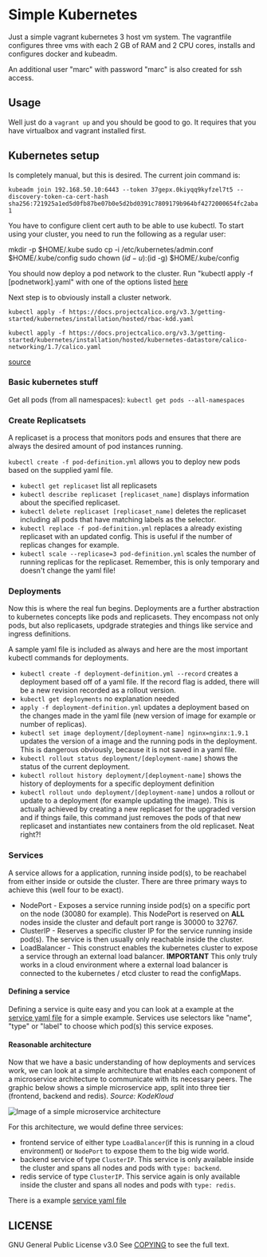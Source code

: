 # Simple Kubernetes

Just a simple vagrant kubernetes 3 host vm system. The vagrantfile configures three vms with each 2 GB of RAM and 2 CPU cores, installs and configures docker and kubeadm.

An additional user "marc" with password "marc" is also created for ssh access.

## Usage

Well just do a ```vagrant up``` and you should be good to go. It requires that you have virtualbox and vagrant installed first.

## Kubernetes setup

Is completely manual, but this is desired.
The current join command is:

```kubeadm join 192.168.50.10:6443 --token 37gepx.0kiyqq9kyfzel7t5 --discovery-token-ca-cert-hash sha256:721925a1ed5d0fb87be07b0e5d2bd0391c7809179b964bf4272000654fc2aba1```

You have to configure client cert auth to be able to use kubectl.
To start using your cluster, you need to run the following as a regular user:

  mkdir -p $HOME/.kube
  sudo cp -i /etc/kubernetes/admin.conf $HOME/.kube/config
  sudo chown $(id -u):$(id -g) $HOME/.kube/config

You should now deploy a pod network to the cluster.
Run "kubectl apply -f [podnetwork].yaml" with one of the options listed [here](https://kubernetes.io/docs/concepts/cluster-administration/addons/)

Next step is to obviously install a cluster network.

```kubectl apply -f https://docs.projectcalico.org/v3.3/getting-started/kubernetes/installation/hosted/rbac-kdd.yaml```

```kubectl apply -f https://docs.projectcalico.org/v3.3/getting-started/kubernetes/installation/hosted/kubernetes-datastore/calico-networking/1.7/calico.yaml```

[source](https://kubernetes.io/docs/setup/independent/create-cluster-kubeadm/#instructions)

### Basic kubernetes stuff

Get all pods (from all namespaces): ```kubectl get pods --all-namespaces```

### Create Replicatsets

A replicaset is a process that monitors pods and ensures that there are always the desired amount of pod instances running.

```kubectl create -f pod-definition.yml``` allows you to deploy new pods based on the supplied yaml file.

- ```kubectl get replicaset``` list all replicasets
- ```kubectl describe replicaset [replicaset_name]``` displays information about the specified replicaset.
- ```kubectl delete replicaset [replicaset_name]``` deletes the replicaset including all pods that have matching labels as the selector.
- ```kubectl replace -f pod-definition.yml``` replaces a already existing replicaset with an updated config. This is useful if the number of replicas changes for example.
- ```kubectl scale --replicase=3 pod-definition.yml``` scales the number of running replicas for the replicaset. Remember, this is only temporary and doesn't change the yaml file!

### Deployments

Now this is where the real fun begins. Deployments are a further abstraction to kubernetes concepts like pods and replicasets. They encompass not only pods, but also replicasets, updgrade strategies and things like service and ingress definitions.

A sample yaml file is included as always and here are the most important kubectl commands for deployments.

- ```kubectl create -f deployment-definition.yml --record``` creates a deployment based off of a yaml file. If the record flag is added, there will be a new revision recorded as a rollout version.
- ```kubectl get deployments``` no explanation needed
- ```apply -f deployment-definition.yml``` updates a deployment based on the changes made in the yaml file (new version of image for example or number of replicas).
- ```kubectl set image deployment/[deployment-name] nginx=nginx:1.9.1``` updates the version of a image and the running pods in the deployment. This is dangerous obviously, because it is not saved in a yaml file.
- ```kubectl rollout status deployment/[deployment-name]``` shows the status of the current deployment.
- ```kubectl rollout history deployment/[deployment-name]``` shows the history of deployments for a specific deployment definition
- ```kubectl rollout undo deployment/[deployment-name]``` undos a rollout or update to a deployment (for example updating the image). This is actually achieved by creating a new replicaset for the upgraded version and if things faile, this command just removes the pods of that new replicaset and instantiates new containers from the old replicaset. Neat right?!

### Services

A service allows for a application, running inside pod(s), to be reachabel from either inside or outside the cluster. There are three primary ways to achieve this (well four to be exact).

- NodePort - Exposes a service running inside pod(s) on a specific port on the node (30080 for example). This NodePort is reserved on **ALL** nodes inside the cluster and default port range is 30000 to 32767.
- ClusterIP - Reserves a specific cluster IP for the service running inside pod(s). The service is then usually only reachable inside the cluster.
- LoadBalancer - This construct enables the kubernetes cluster to expose a service through an external load balancer. **IMPORTANT** This only truly works in a cloud environment where a external load balancer is connected to the kubernetes / etcd cluster to read the configMaps.

#### Defining a service

Defining a service is quite easy and you can look at a example at the [service yaml file](demo-yaml-files/service/service-definition.yml) for a simple example. Services use selectors like "name", "type" or "label" to choose which pod(s) this service exposes.

#### Reasonable architecture

Now that we have a basic understanding of how deployments and services work, we can look at a simple architecture that enables each component of a microservice architecture to communicate with its necessary peers. The graphic below shows a simple microservice app, split into three tier (frontend, backend and redis). *Source: KodeKloud*

![Image of a simple microservice architecture](resources/images/simple-architecture.PNG)

For this architecture, we would define three services:

- frontend service of either type ```LoadBalancer```(if this is running in a cloud environment) or ```NodePort``` to expose them to the big wide world.
- backend service of type ```ClusterIP```. This service is only available inside the cluster and spans all nodes and pods with ```type: backend```.
- redis service of type ```ClusterIP```. This service again is only available inside the cluster and spans all nodes and pods with ```type: redis```.

There is a example [service yaml file](demo-yaml-files/service/simple-microserviceapp.yml)

## LICENSE

GNU General Public License v3.0
See [COPYING](COPYING) to see the full text.
